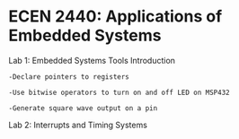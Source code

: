 # ECEN 2440: Applications of Embedded Systems

Lab 1: Embedded Systems Tools Introduction 

    -Declare pointers to registers
  
    -Use bitwise operators to turn on and off LED on MSP432
  
    -Generate square wave output on a pin
  
  
Lab 2: Interrupts and Timing Systems
